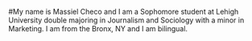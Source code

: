 #My name is Massiel Checo and I am a Sophomore student at Lehigh University double majoring in Journalism and Sociology with a minor in Marketing. I am from the Bronx, NY and I am bilingual. 
